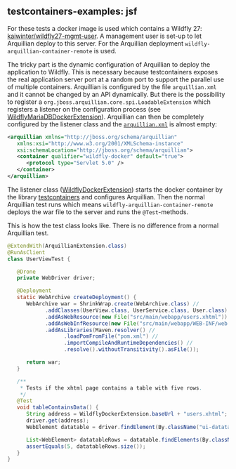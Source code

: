 ## testcontainers-examples: jsf

For these tests a docker image is used which contains a Wildfly 27: [kaiwinter/wildfly27-mgmt-user](https://hub.docker.com/r/kaiwinter/wildfly27-mgmt-user).
A management user is set-up to let Arquillian deploy to this server.
For the Arquillian deployment `wildfly-arquillian-container-remote` is used. 

The tricky part is the dynamic configuration of Arquillian to deploy the application to Wildfly.
This is necessary because testcontainers exposes the real application server port at a random port to support the parallel use of multiple containers.
Arquillian is configured by the file `arquillian.xml` and it cannot be changed by an API dynamically.
But there is the possibility to register a `org.jboss.arquillian.core.spi.LoadableExtension` which registers a listener on the configuration process (see [WildflyMariaDBDockerExtension](https://github.com/kaiwinter/testcontainers-examples/blob/master/jsf/src/test/java/com/github/kaiwinter/testsupport/arquillian/WildflyDockerExtension.java)).
Arquillian can then be completely configured by the listener class and the [`arquillian.xml`](https://github.com/kaiwinter/testcontainers-examples/blob/master/jsf/src/test/resources/arquillian.xml) is almost empty:
```xml
<arquillian xmlns="http://jboss.org/schema/arquillian" 
   xmlns:xsi="http://www.w3.org/2001/XMLSchema-instance"
   xsi:schemaLocation="http://jboss.org/schema/arquillian">
   <container qualifier="wildfly-docker" default="true">
      <protocol type="Servlet 5.0" />
   </container>
</arquillian>
```
The listener class ([WildflyDockerExtension](https://github.com/kaiwinter/testcontainers-examples/blob/master/jsf/src/test/java/com/github/kaiwinter/testsupport/arquillian/WildflyDockerExtension.java)) starts the docker container by the library [testcontainers](https://github.com/testcontainers/testcontainers-java) and configures Arquillian. Then the normal Arquillian test runs which means `wildfly-arquillian-container-remote` deploys the war file to the server and runs the `@Test`-methods.

This is how the test class looks like. There is no difference from a normal Arquillian test. 

```java
@ExtendWith(ArquillianExtension.class)
@RunAsClient
class UserViewTest {

   @Drone
   private WebDriver driver;

   @Deployment
   static WebArchive createDeployment() {
      WebArchive war = ShrinkWrap.create(WebArchive.class) //
            .addClasses(UserView.class, UserService.class, User.class) //
            .addAsWebResource(new File("src/main/webapp/users.xhtml"))
            .addAsWebInfResource(new File("src/main/webapp/WEB-INF/web.xml")) //
            .addAsLibraries(Maven.resolver() //
                  .loadPomFromFile("pom.xml") //
                  .importCompileAndRuntimeDependencies() //
                  .resolve().withoutTransitivity().asFile());

      return war;
   }

   /**
    * Tests if the xhtml page contains a table with five rows.
    */
   @Test
   void tableContainsData() {
      String address = WildflyDockerExtension.baseUrl + "users.xhtml";
      driver.get(address);
      WebElement datatable = driver.findElement(By.className("ui-datatable-data"));

      List<WebElement> datatableRows = datatable.findElements(By.className("ui-widget-content"));
      assertEquals(5, datatableRows.size());
   }
}
```